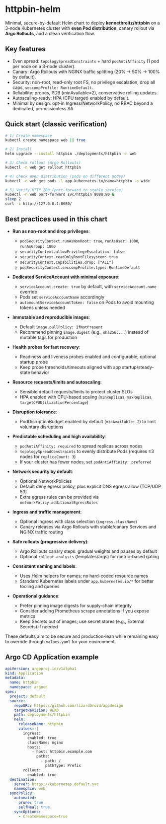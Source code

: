 # httpbin-helm

Minimal, secure-by-default Helm chart to deploy **kennethreitz/httpbin** on a 3-node Kubernetes cluster with **even Pod distribution**, canary rollout via **Argo Rollouts**, and a clean verification flow.

## Key features
- Even spread: `topologySpreadConstraints` + hard `podAntiAffinity` (1 pod per node on a 3-node cluster).
- Canary: Argo Rollouts with NGINX traffic splitting (20% → 50% → 100% by default).
- Security: non-root, read-only root FS, no privilege escalation, drop all caps, `seccompProfile: RuntimeDefault`.
- Reliability: probes, PDB (minAvailable=2), conservative rolling updates.
- Autoscaling-ready: HPA (CPU target) enabled by default.
- Minimal by design: opt-in Ingress/NetworkPolicy, no RBAC beyond a dedicated, permissionless SA.

## Quick start (classic verification)
```bash
# 1) Create namespace
kubectl create namespace web || true

# 2) Install
helm upgrade --install httpbin ./deployments/httpbin -n web

# 3) Check rollout (Argo Rollouts)
kubectl -n web get rollout httpbin

# 4) Check even distribution (pods on different nodes)
kubectl -n web get pods -l app.kubernetes.io/name=httpbin -o wide

# 5) Verify HTTP 200 (port-forward to stable service)
kubectl -n web port-forward svc/httpbin 8080:80 &
sleep 2
curl -i http://127.0.0.1:8080/
```

## Best practices used in this chart
- **Run as non-root and drop privileges**:
  - `podSecurityContext.runAsNonRoot: true`, `runAsUser: 1000`, `runAsGroup: 1000`
  - `securityContext.allowPrivilegeEscalation: false`
  - `securityContext.readOnlyRootFilesystem: true`
  - `securityContext.capabilities.drop: ["ALL"]`
  - `podSecurityContext.seccompProfile.type: RuntimeDefault`

- **Dedicated ServiceAccount with minimal exposure**:
  - `serviceAccount.create: true` by default, with `serviceAccount.name` override
  - Pods set `serviceAccountName` accordingly
  - `automountServiceAccountToken: false` on Pods to avoid mounting tokens unless needed

- **Immutable and reproducible images**:
  - Default `image.pullPolicy: IfNotPresent`
  - Recommend pinning `image.digest` (e.g., `sha256:...`) instead of mutable tags for production

- **Health probes for fast recovery**:
  - Readiness and liveness probes enabled and configurable; optional startup probe
  - Keep probe thresholds/timeouts aligned with app startup/steady-state behavior

- **Resource requests/limits and autoscaling**:
  - Sensible default requests/limits to protect cluster SLOs
  - HPA enabled with CPU-based scaling (`minReplicas`, `maxReplicas`, `targetCPUUtilizationPercentage`)

- **Disruption tolerance**:
  - PodDisruptionBudget enabled by default (`minAvailable: 2`) to limit voluntary disruptions

- **Predictable scheduling and high availability**:
  - `podAntiAffinity: required` to spread replicas across nodes
  - `topologySpreadConstraints` to evenly distribute Pods (requires ≥3 nodes for `replicaCount: 3`)
  - If your cluster has fewer nodes, set `podAntiAffinity: preferred`

- **Network security by default**:
  - Optional NetworkPolicies
  - Default deny egress policy, plus explicit DNS egress allow (TCP/UDP 53)
  - Extra egress rules can be provided via `networkPolicy.additionalEgressRules`

- **Ingress and traffic management**:
  - Optional Ingress with class selection (`ingress.className`)
  - Canary releases via Argo Rollouts with stable/canary Services and NGINX traffic routing

- **Safe rollouts (progressive delivery)**:
  - Argo Rollouts canary steps: gradual weights and pauses by default
  - Optional `rollout.analysis` (templates/args) for metric-based gating

- **Consistent naming and labels**:
  - Uses Helm helpers for names; no hard-coded resource names
  - Standard Kubernetes labels under `app.kubernetes.io/*` for better tooling and queries

- **Operational guidance**:
  - Prefer pinning image digests for supply-chain integrity
  - Consider adding Prometheus scrape annotations if you expose metrics
  - Keep Secrets out of images; use secret stores (e.g., External Secrets) if needed

These defaults aim to be secure and production-lean while remaining easy to override through `values.yaml` for your environment.

## Argo CD Application example
```yaml
apiVersion: argoproj.io/v1alpha1
kind: Application
metadata:
  name: httpbin
  namespace: argocd
spec:
  project: default
  source:
    repoURL: https://github.com/lizardDroid/appdesign
    targetRevision: HEAD
    path: deployments/httpbin
    helm:
      releaseName: httpbin
      values: |
        ingress:
          enabled: true
          className: nginx
          hosts:
            - host: httpbin.example.com
              paths:
                - path: /
                  pathType: Prefix
        rollout:
          enabled: true
  destination:
    server: https://kubernetes.default.svc
    namespace: web
  syncPolicy:
    automated:
      prune: true
      selfHeal: true
    syncOptions:
      - CreateNamespace=true
```
